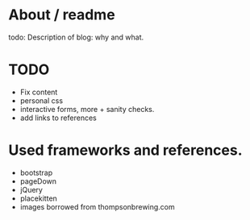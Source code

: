 # About / readme

todo: Description of blog: why and what.

# TODO
* Fix content
* personal css
* interactive forms, more + sanity checks.
* add links to references

# Used frameworks and references.
* bootstrap
* pageDown
* jQuery
* placekitten
* images borrowed from thompsonbrewing.com

